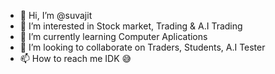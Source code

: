 - 👋 Hi, I’m @suvajit
- 👀 I’m interested in Stock market, Trading & A.I Trading
- 🌱 I’m currently learning Computer Aplications
- 💞️ I’m looking to collaborate on Traders, Students, A.I Tester
- 📫 How to reach me IDK 😅

<!---
suvajit03/suvajit03 is a ✨ special ✨ repository because its `README.md` (this file) appears on your GitHub profile.
You can click the Preview link to take a look at your changes.
--->

